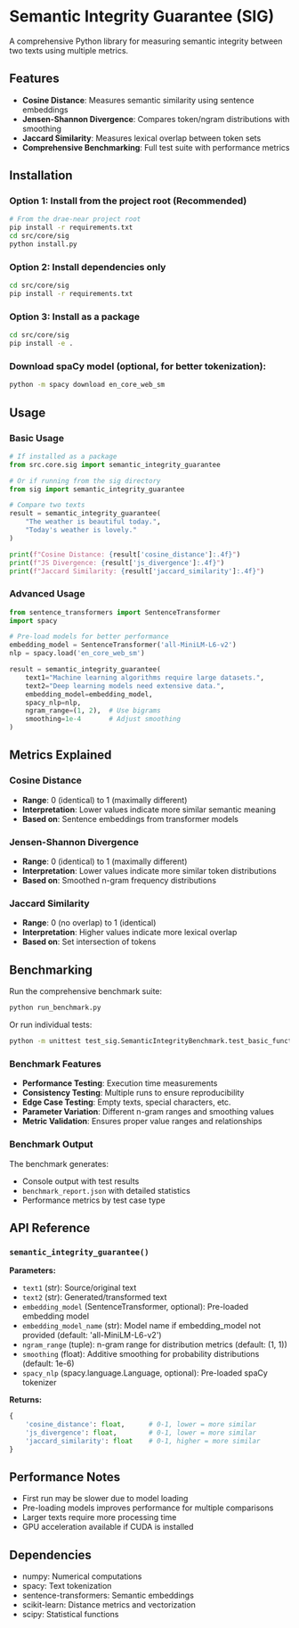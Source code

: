 # Semantic Integrity Guarantee (SIG)

A comprehensive Python library for measuring semantic integrity between two texts using multiple metrics.

## Features

- **Cosine Distance**: Measures semantic similarity using sentence embeddings
- **Jensen-Shannon Divergence**: Compares token/ngram distributions with smoothing
- **Jaccard Similarity**: Measures lexical overlap between token sets
- **Comprehensive Benchmarking**: Full test suite with performance metrics

## Installation

### Option 1: Install from the project root (Recommended)
```bash
# From the drae-near project root
pip install -r requirements.txt
cd src/core/sig
python install.py
```

### Option 2: Install dependencies only
```bash
cd src/core/sig
pip install -r requirements.txt
```

### Option 3: Install as a package
```bash
cd src/core/sig
pip install -e .
```

### Download spaCy model (optional, for better tokenization):
```bash
python -m spacy download en_core_web_sm
```

## Usage

### Basic Usage

```python
# If installed as a package
from src.core.sig import semantic_integrity_guarantee

# Or if running from the sig directory
from sig import semantic_integrity_guarantee

# Compare two texts
result = semantic_integrity_guarantee(
    "The weather is beautiful today.",
    "Today's weather is lovely."
)

print(f"Cosine Distance: {result['cosine_distance']:.4f}")
print(f"JS Divergence: {result['js_divergence']:.4f}")
print(f"Jaccard Similarity: {result['jaccard_similarity']:.4f}")
```

### Advanced Usage

```python
from sentence_transformers import SentenceTransformer
import spacy

# Pre-load models for better performance
embedding_model = SentenceTransformer('all-MiniLM-L6-v2')
nlp = spacy.load('en_core_web_sm')

result = semantic_integrity_guarantee(
    text1="Machine learning algorithms require large datasets.",
    text2="Deep learning models need extensive data.",
    embedding_model=embedding_model,
    spacy_nlp=nlp,
    ngram_range=(1, 2),  # Use bigrams
    smoothing=1e-4       # Adjust smoothing
)
```

## Metrics Explained

### Cosine Distance
- **Range**: 0 (identical) to 1 (maximally different)
- **Interpretation**: Lower values indicate more similar semantic meaning
- **Based on**: Sentence embeddings from transformer models

### Jensen-Shannon Divergence
- **Range**: 0 (identical) to 1 (maximally different)
- **Interpretation**: Lower values indicate more similar token distributions
- **Based on**: Smoothed n-gram frequency distributions

### Jaccard Similarity
- **Range**: 0 (no overlap) to 1 (identical)
- **Interpretation**: Higher values indicate more lexical overlap
- **Based on**: Set intersection of tokens

## Benchmarking

Run the comprehensive benchmark suite:

```bash
python run_benchmark.py
```

Or run individual tests:

```bash
python -m unittest test_sig.SemanticIntegrityBenchmark.test_basic_functionality
```

### Benchmark Features

- **Performance Testing**: Execution time measurements
- **Consistency Testing**: Multiple runs to ensure reproducibility
- **Edge Case Testing**: Empty texts, special characters, etc.
- **Parameter Variation**: Different n-gram ranges and smoothing values
- **Metric Validation**: Ensures proper value ranges and relationships

### Benchmark Output

The benchmark generates:
- Console output with test results
- `benchmark_report.json` with detailed statistics
- Performance metrics by test case type

## API Reference

### `semantic_integrity_guarantee()`

**Parameters:**
- `text1` (str): Source/original text
- `text2` (str): Generated/transformed text
- `embedding_model` (SentenceTransformer, optional): Pre-loaded embedding model
- `embedding_model_name` (str): Model name if embedding_model not provided (default: 'all-MiniLM-L6-v2')
- `ngram_range` (tuple): n-gram range for distribution metrics (default: (1, 1))
- `smoothing` (float): Additive smoothing for probability distributions (default: 1e-6)
- `spacy_nlp` (spacy.language.Language, optional): Pre-loaded spaCy tokenizer

**Returns:**
```python
{
    'cosine_distance': float,      # 0-1, lower = more similar
    'js_divergence': float,        # 0-1, lower = more similar
    'jaccard_similarity': float    # 0-1, higher = more similar
}
```

## Performance Notes

- First run may be slower due to model loading
- Pre-loading models improves performance for multiple comparisons
- Larger texts require more processing time
- GPU acceleration available if CUDA is installed

## Dependencies

- numpy: Numerical computations
- spacy: Text tokenization
- sentence-transformers: Semantic embeddings
- scikit-learn: Distance metrics and vectorization
- scipy: Statistical functions

